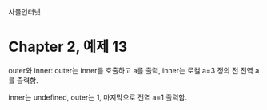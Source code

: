 
사물인터넷

Chapter 2, 예제 13
================================

outer와 inner: outer는 inner를 호출하고 a를 출력, inner는 로컬 a=3 정의 전 전역 a를 출력함.

inner는 undefined, outer는 1, 마지막으로 전역 a=1 출력함.